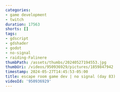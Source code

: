 ```yaml
---
categories:
- game development
- twitch
duration: 17563
shorts: []
tags:
- gdscript
- gdshader
- godot
- no-signal
- raiding-Falinere
thumbPath: /assets/thumbs/20240527194553.jpg
thumbUri: /videos/950936929/pictures/1859847942
timestamp: 2024-05-27T14:45:53-05:00
title: escape room game dev | no signal (day 83)
videoId: '950936929'
---
```

